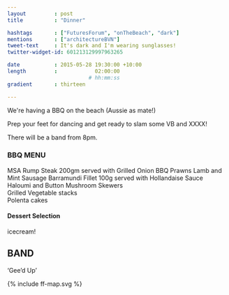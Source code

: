 ```yaml
---
layout         : post
title          : "Dinner"

hashtags       : ["FuturesForum", "onTheBeach", "dark"]
mentions       : ["architectureBVN"]
tweet-text     : It's dark and I'm wearing sunglasses!
twitter-widget-id: 601213129997963265

date           : 2015-05-28 19:30:00 +10:00
length         :            02:00:00
                          # hh:mm:ss
gradient       : thirteen

---
```


We're having a BBQ on the beach (Aussie as mate!)

Prep your feet for dancing and get ready to slam some VB and XXXX!

There will be a band from 8pm.
 
### BBQ MENU                                                                           
MSA Rump Steak 200gm served with Grilled Onion
BBQ Prawns
Lamb and Mint Sausage
Barramundi Fillet 100g served with Hollandaise Sauce
Haloumi and Button Mushroom Skewers                    
Grilled Vegetable stacks                                          
Polenta cakes

#### Dessert Selection

icecream!
 
## BAND
 
‘Gee’d Up’


<div class="the-map">{% include ff-map.svg %}</div>
